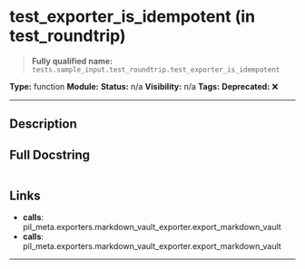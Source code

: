 # test_exporter_is_idempotent (in test_roundtrip)
> **Fully qualified name:** `tests.sample_input.test_roundtrip.test_exporter_is_idempotent`

**Type:** function
**Module:** 
**Status:** n/a
**Visibility:** n/a
**Tags:** 
**Deprecated:** ❌

---

## Description


## Full Docstring
```

```

## Links
- **calls**: pil_meta.exporters.markdown_vault_exporter.export_markdown_vault
- **calls**: pil_meta.exporters.markdown_vault_exporter.export_markdown_vault


---
